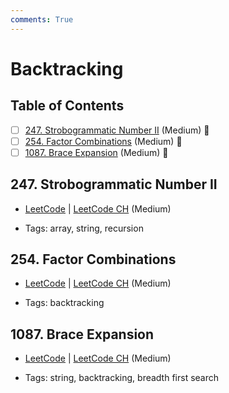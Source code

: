 ```yaml
---
comments: True
---
```


# Backtracking

## Table of Contents

- [ ] [247. Strobogrammatic Number II](https://leetcode.cn/problems/strobogrammatic-number-ii/) (Medium) 👑
- [ ] [254. Factor Combinations](https://leetcode.cn/problems/factor-combinations/) (Medium) 👑
- [ ] [1087. Brace Expansion](https://leetcode.cn/problems/brace-expansion/) (Medium) 👑

## 247. Strobogrammatic Number II

-   [LeetCode](https://leetcode.com/problems/strobogrammatic-number-ii/) | [LeetCode CH](https://leetcode.cn/problems/strobogrammatic-number-ii/) (Medium)

-   Tags: array, string, recursion

## 254. Factor Combinations

-   [LeetCode](https://leetcode.com/problems/factor-combinations/) | [LeetCode CH](https://leetcode.cn/problems/factor-combinations/) (Medium)

-   Tags: backtracking

## 1087. Brace Expansion

-   [LeetCode](https://leetcode.com/problems/brace-expansion/) | [LeetCode CH](https://leetcode.cn/problems/brace-expansion/) (Medium)

-   Tags: string, backtracking, breadth first search
